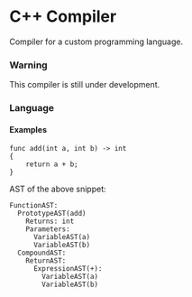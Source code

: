 # C++ Compiler

Compiler for a custom programming language.

### Warning
This compiler is still under development.

### Language


#### Examples
```
func add(int a, int b) -> int
{
    return a + b;
}
```

AST of the above snippet:
```
FunctionAST:
  PrototypeAST(add)
    Returns: int
    Parameters:
      VariableAST(a)
      VariableAST(b)
  CompoundAST:
    ReturnAST:
      ExpressionAST(+):
        VariableAST(a)
        VariableAST(b)
```
